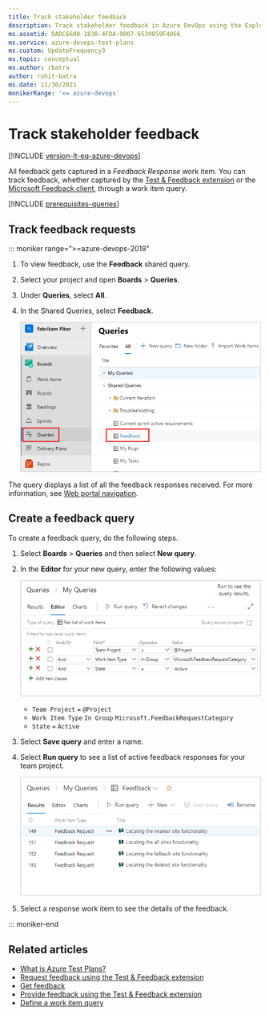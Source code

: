 ```yaml
---
title: Track stakeholder feedback
description: Track stakeholder feedback in Azure DevOps using the Exploratory Testing browser extension when you want to test your applications.
ms.assetid: DADC6608-1830-4FDA-9007-6539859F4866
ms.service: azure-devops-test-plans
ms.custom: UpdateFrequency3
ms.topic: conceptual
ms.author: rbatra
author: rohit-batra
ms.date: 11/30/2021
monikerRange: '<= azure-devops'
---
```


# Track stakeholder feedback

[!INCLUDE [version-lt-eq-azure-devops](../includes/version-lt-eq-azure-devops.md)]

All feedback gets captured in a *Feedback Response* work item. You can track feedback, whether captured by the [Test & Feedback extension](provide-stakeholder-feedback.md) or the [Microsoft Feedback client](/previous-versions/azure/devops/project/feedback/give-feedback), through a work item query.

[!INCLUDE [prerequisites-queries](../boards/includes/prerequisites-queries.md)]

<a name="track"></a>

## Track feedback requests
::: moniker range=">=azure-devops-2019"

1. To view feedback, use the **Feedback** shared query.
2. Select your project and open **Boards** > **Queries**.
3. Under **Queries**, select **All**.
4. In the Shared Queries, select **Feedback**.

   ![Screenshot shows Boards with Queries selected and the Feedback query selected.](media/track-stakeholder-feedback/open-feedback-query.png)

The query displays a list of all the feedback responses received. For more information, see [Web portal navigation](../project/navigation/index.md).

## Create a feedback query

To create a feedback query, do the following steps.

1. Select **Boards** > **Queries** and then select **New query**.

1. In the **Editor** for your new query, enter the following values:

   ![Screenshot shows editor with values entered.](media/track-stakeholder-feedback/editor-feedback-values.png)

   - `Team Project` `=` `@Project`
   - `Work Item Type` `In Group` `Microsoft.FeedbackRequestCategory`
   - `State` `=` `Active`

1. Select **Save query** and enter a name.

1. Select **Run query** to see a list of active feedback responses for your team project.

   ![Screenshot shows results view of Feedback request work items.](media/track-stakeholder-feedback/feedback-request-work-items.png)  

1. Select a response work item to see the details of the feedback.

::: moniker-end



## Related articles

- [What is Azure Test Plans?](overview.md)
- [Request feedback using the Test & Feedback extension](request-stakeholder-feedback.md)
- [Get feedback](/previous-versions/azure/devops/project/feedback/get-feedback)
- [Provide feedback using the Test & Feedback extension](provide-stakeholder-feedback.md#provide)
- [Define a work item query](../boards/queries/using-queries.md)
